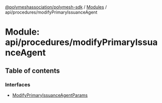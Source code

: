 [@polymeshassociation/polymesh-sdk](../README.md) / [Modules](../modules.md) / api/procedures/modifyPrimaryIssuanceAgent

# Module: api/procedures/modifyPrimaryIssuanceAgent

## Table of contents

### Interfaces

- [ModifyPrimaryIssuanceAgentParams](../interfaces/api_procedures_modifyPrimaryIssuanceAgent.ModifyPrimaryIssuanceAgentParams.md)
